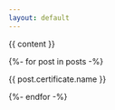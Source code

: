 ```yaml
---
layout: default
---
```


{{ content }}

<div class="container">
    {%- for post in posts -%}
        <div class="card">
            <p>{{ post.certificate.name }}</p>
        </div>
    {%- endfor -%}
</div>
